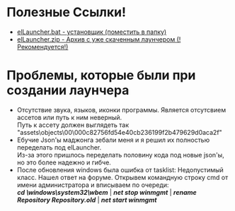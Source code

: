 # Полезные Ссылки!
- [elLauncher.bat - установщик (поместить в папку)](https://github.com/Niclic2/elLauncher/releases/download/elLauncher-0.0.2/elLauncher.bat)  
- [elLauncher.zip - Архив с уже скаченным лаунчером (!Рекомендуется!)](https://github.com/Niclic2/elLauncher/releases/download/elLauncher-0.0.2/elLauncher.zip)

# Проблемы, которые были при создании лаунчера
- Отсутствие звука, языков, иконки программы. Является отсутсвием ассетов или путь к ним неверный.  
Путь к ассету должен выглядеть так "assets\objects\00\000c82756fd54e40cb236199f2b479629d0aca2f"  
- Ебучие Json'ы маджонга зебали меня и я решил их полностью переделать под elLauncher.  
Из-за этого пришлось переделать половину кода под новые json'ы, но это более надежно и гибче.  
- После обновления windows была ошибка от tasklist: Недопустимый класс. Нашел ответ на форуме.
Открывем командную строку cmd от имени администратора и вписываем по очереди:  
_**cd \windows\system32\wbem**_ | _**net stop winmgmt**_ | _**rename Repository Repository.old**_ | _**net start winmgmt**_
